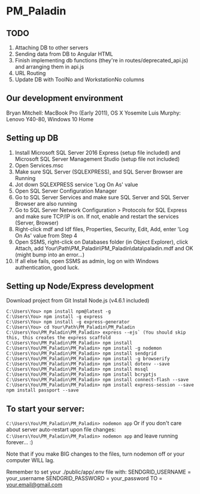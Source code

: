 # PM_Paladin

## TODO
1. Attaching DB to other servers
2. Sending data from DB to Angular HTML
3. Finish implementing db functions (they're in routes/deprecated_api.js) and arranging them in api.js
4. URL Routing
5. Update DB with ToolNo and WorkstationNo columns

## Our development environment
Bryan Mitchell: MacBook Pro (Early 2011), OS X Yosemite
Luis Murphy: Lenovo Y40-80, Windows 10 Home

## Setting up DB
1. Install Microsoft SQL Server 2016 Express (setup file included) and Microsoft SQL Server Management Studio (setup file not included)
2. Open Services.msc
3. Make sure SQL Server (SQLEXPRESS), and SQL Server Browser are Running
4. Jot down SQLEXPRESS service 'Log On As' value
4. Open SQL Server Configuration Manager 
5. Go to SQL Server Services and make sure SQL Server and SQL Server Browser are also running
6. Go to SQL Server Network Configuration > Protocols for SQL Express and make sure TCP/IP is on. If not, enable and restart the services (Server, Browser)
7. Right-click mdf and ldf files, Properties, Security, Edit, Add, enter 'Log On As' value from Step 4
8. Open SSMS, right-click on Databases folder (in Object Explorer), click Attach, add Your\Path\PM_Paladin\PM_Paladin\data\paladin.mdf and OK (might bump into an error...)
9. If all else fails, open SSMS as admin, log on with Windows authentication, good luck.

## Setting up Node/Express development
Download project from Git
Install Node.js (v4.6.1 included)
```
C:\Users\You> npm install npm@latest -g
C:\Users\You> npm install -g express
C:\Users\You> npm install -g express-generator
C:\Users\You> cd Your\Path\PM_Paladin\PM_Paladin
C:\Users\You\PM_Paladin\PM_Paladin> express --ejs` (You should skip this, this creates the express scaffold
C:\Users\You\PM_Paladin\PM_Paladin> npm install
C:\Users\You\PM_Paladin\PM_Paladin> npm install -g nodemon
C:\Users\You\PM_Paladin\PM_Paladin> npm install sendgrid
C:\Users\You\PM_Paladin\PM_Paladin> npm install -g browserify
C:\Users\You\PM_Paladin\PM_Paladin> npm install dotenv --save
C:\Users\You\PM_Paladin\PM_Paladin> npm install mssql
C:\Users\You\PM_Paladin\PM_Paladin> npm install bcryptjs
C:\Users\You\PM_Paladin\PM_Paladin> npm install connect-flash --save
C:\Users\You\PM_Paladin\PM_Paladin> npm install express-session --save
npm install passport --save
```

## To start your server:
`C:\Users\You\PM_Paladin\PM_Paladin> nodemon app`
Or if you don't care about server auto-restart upon file changes:
`C:\Users\You\PM_Paladin\PM_Paladin> nodemon app`
and leave running forever... :)

Note that if you make BIG changes to the files, turn nodemon off or your computer WILL lag.

Remember to set your ./public/app/.env file with:
SENDGRID_USERNAME = your_username
SENDGRID_PASSWORD = your_password
TO = your.email@gmail.com